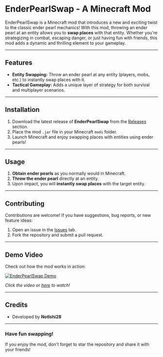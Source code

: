 # EnderPearlSwap - A Minecraft Mod

EnderPearlSwap is a Minecraft mod that introduces a new and exciting twist to the classic ender pearl mechanics! With this mod, throwing an ender pearl at an entity allows you to **swap places** with that entity. Whether you're strategizing in combat, escaping danger, or just having fun with friends, this mod adds a dynamic and thrilling element to your gameplay.

---

## Features
- **Entity Swapping:** Throw an ender pearl at any entity (players, mobs, etc.) to instantly swap places with it.
- **Tactical Gameplay:** Adds a unique layer of strategy for both survival and multiplayer scenarios.

---

## Installation
1. Download the latest release of **EnderPearlSwap** from the [Releases](#) section.
2. Place the mod `.jar` file in your Minecraft `mods` folder.
3. Launch Minecraft and enjoy swapping places with entities using ender pearls!

---

## Usage
1. **Obtain ender pearls** as you normally would in Minecraft.
2. **Throw the ender pearl** directly at an entity.
3. Upon impact, you will **instantly swap places** with the target entity.

---

## Contributing
Contributions are welcome! If you have suggestions, bug reports, or new feature ideas:
1. Open an issue in the [Issues](#) tab.
2. Fork the repository and submit a pull request.

---

## Demo Video
Check out how the mod works in action:

[![EnderPearlSwap Demo](https://img.youtube.com/vi/placeholder/0.jpg)](https://cloud-3udm8hpa7-hack-club-bot.vercel.app/0enderswap.mp4 "EnderPearlSwap Demo")  

*Click the video or [here](https://cloud-3udm8hpa7-hack-club-bot.vercel.app/0enderswap.mp4) to watch!*

---

## Credits
- Developed by **NotIshi28**

---

### Have fun swapping!
If you enjoy the mod, don't forget to star the repository and share it with your friends!